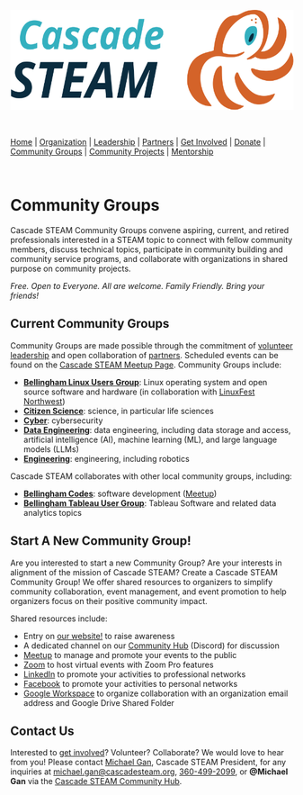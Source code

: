 <style>
  .header {
	display: none;
  }
  .footer {
	display: none;
  }
</style>

<p align="center"><img src="/assets/images/Cascade_STEAM_horizontal_logo_primary.svg" width="600" height="178" /></p>

<br>

[Home](/) | [Organization](/organization) | [Leadership](/leadership) | [Partners](/partners) | [Get Involved](/get-involved) | [Donate](/donate) | [Community Groups](/community-groups) | [Community Projects](/community-projects) | [Mentorship](/mentorship)

<br>

# Community Groups

Cascade STEAM Community Groups convene aspiring, current, and retired professionals interested in a STEAM topic to connect with fellow community members, discuss technical topics, participate in community building and community service programs, and collaborate with organizations in shared purpose on community projects.

*Free. Open to Everyone. All are welcome. Family Friendly. Bring your friends!*

## Current Community Groups
Community Groups are made possible through the commitment of [volunteer leadership](/leadership) and open collaboration of [partners](/partners). Scheduled events can be found on the [Cascade STEAM Meetup Page](https://meetup.com/cascadesteam). Community Groups include:

- **[Bellingham Linux Users Group](https://blug.org)**: Linux operating system and open source software and hardware (in collaboration with [LinuxFest Northwest](https://lfnw.org))
- **[Citizen Science](/citizen-science)**: science, in particular life sciences
- **[Cyber](/cyber)**: cybersecurity
- **[Data Engineering](/data-engineering)**: data engineering, including data storage and access, artificial intelligence (AI), machine learning (ML), and large language models (LLMs)
- **[Engineering](/engineering)**: engineering, including robotics

Cascade STEAM collaborates with other local community groups, including:
- **[Bellingham Codes](https://bellingham.codes)**: software development ([Meetup](https://meetup.com/bellinghamcodes))
- **[Bellingham Tableau User Group](https://usergroups.tableau.com/bellingham-tableau-user-group/)**: Tableau Software and related data analytics topics

## Start A New Community Group!
Are you interested to start a new Community Group? Are your interests in alignment of the mission of Cascade STEAM? Create a Cascade STEAM Community Group! We offer shared resources to organizers to simplify community collaboration, event management, and event promotion to help organizers focus on their positive community impact.

Shared resources include:
- Entry on [our website!](https://cascadesteam.org) to raise awareness
- A dedicated channel on our [Community Hub](http://hub.cascadesteam.org) (Discord) for discussion
- [Meetup](https://meetup.com/cascadesteam) to manage and promote your events to the public
- [Zoom](https://zoom.com) to host virtual events with Zoom Pro features
- [LinkedIn](https://linkedin.com/company/cascadesteam) to promote your activities to professional networks
- [Facebook](https://facebook.com/cascadesteam) to promote your activities to personal networks
- [Google Workspace](https://workspace.google.com) to organize collaboration with an organization email address and Google Drive Shared Folder

## Contact Us
Interested to [get involved](/get-involved)? Volunteer? Collaborate? We would love to hear from you! Please contact [Michael Gan](https://www.linkedin.com/in/michaelbgan), Cascade STEAM President, for any inquiries at [michael.gan@cascadesteam.org](mailto:michael.gan@cascadesteam.org), [360-499-2099](tel:3604992099), or **@Michael Gan** via the [Cascade STEAM Community Hub](http://discord.cascadesteam.org).
